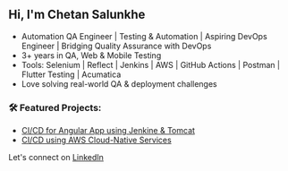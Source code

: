 ## Hi, I'm Chetan Salunkhe
- Automation QA Engineer | Testing & Automation | Aspiring DevOps Engineer | Bridging Quality Assurance with DevOps
- 3+ years in QA, Web & Mobile Testing
- Tools: Selenium | Reflect | Jenkins | AWS | GitHub Actions | Postman | Flutter Testing | Acumatica
- Love solving real-world QA & deployment challenges

### 🛠 Featured Projects:
- [CI/CD for Angular App using Jenkine & Tomcat](https://github.com/ChetanSalunkhe-24/ci-cd-angular-jenkins-tomcat)
- [CI/CD using AWS Cloud-Native Services](https://github.com/ChetanSalunkhe-24/aws-angular-cicd-pipeline)

Let's connect on [LinkedIn](www.linkedin.com/in/chetan-salunkhe-a84a32196)
